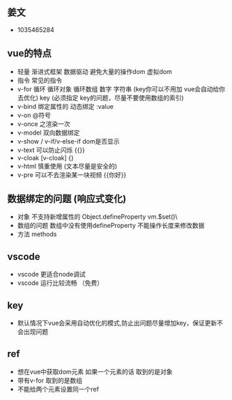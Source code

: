 ## 姜文
- 1035465284

## vue的特点
- 轻量 渐进式框架 数据驱动 避免大量的操作dom 虚拟dom
- 指令 常见的指令
- v-for  循环 循环对象 循环数组 数字 字符串 (key你可以不用加 vue会自动给你去优化) key (必须指定 key的问题，尽量不要使用数组的索引)
- v-bind 绑定属性的 动态绑定 :value
- v-on  @符号
- v-once 之渲染一次
- v-model 双向数据绑定
- v-show / v-if/v-else-if dom是否显示
- v-text 可以防止闪烁 {{}}
- v-cloak [v-cloak] {}
- v-html 慎重使用 (文本尽量是安全的)
- v-pre 可以不去渲染某一块视频  <v-prev>{{你好}} </v-pre>

## 数据绑定的问题 (响应式变化)
- 对象 不支持新增属性的 Object.defineProperty vm.$set()\
- 数组的问题 数组中没有使用defineProperty 不能操作长度来修改数据
- 方法 methods

## vscode
- vscode 更适合node调试
- vscode 运行比较流畅 （免费）

## key
- 默认情况下vue会采用自动优化的模式,防止出问题尽量增加key，保证更新不会出现问题

## ref
- 想在vue中获取dom元素 如果一个元素的话 取到的是对象
- 带有v-for 取到的是数组
- 不能给两个元素设置同一个ref